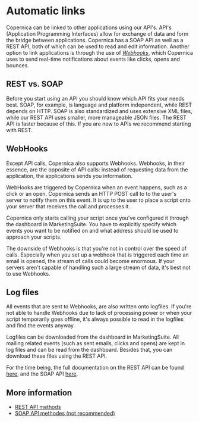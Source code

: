# Automatic links

Copernica can be linked to other applications using our API's. API's 
(Application Programming Interfaces) allow for exchange of data and form 
the bridge between applications. Copernica has a SOAP API as well as a 
REST API, both of which can be used to read and edit information. Another 
option to link applications is through the use of [*Webhooks*](./webhooks), 
which Copernica uses to send real-time notifications about events like 
clicks, opens and bounces.

## REST vs. SOAP

Before you start using an API you should know which API fits your needs 
best. SOAP, for example, is language and platform independent, while REST 
depends on HTTP. SOAP is also standardized and uses extensive XML files, while 
our REST API uses smaller, more manageable JSON files. The REST API is faster 
because of this. If you are new to APIs we recommend starting with REST.

## WebHooks

Except API calls, Copernica also supports Webhooks. Webhooks, 
in their essence, are the opposite of API calls: instead of requesting 
data from the application, the applications sends you information.

WebHooks are triggered by Copernica when an event happens, such as 
a click or an open. Copernica sends an HTTP POST call to to the user's 
server to notify them on this event. It is up to the user to place a 
script onto your server that receives the call and processes it.

Copernica only starts calling your script once you've configured it 
through the dashboard in MarketingSuite. You have to explicitly specify 
which events you want to be notified on and what address should be used 
to approach your scripts.

The downside of Webhooks is that you're not in control over the 
speed of calls. Especially when you set up a webhook that is 
triggered each time an email is opened, the stream of calls could become 
enormous. If your servers aren't capable of handling such a large stream 
of data, it's best not to use Webhooks.

## Log files

All events that are sent to Webhooks, are also written onto logfiles. 
If you're not able to handle Webhooks due to lack of processing 
power or when your script temporarily goes offline, it's always possible 
to read in the logfiles and find the events anyway.

Logfiles can be downloaded from the dashboard in MarketingSuite. 
All mailing related events (such as sent emails, clicks and opens) are 
kept in log files and can be read from the dashboard. Besides that, you 
can download these files using the REST API.

For the time being, the full documentation on the REST API can be found 
[here](./restv3/rest-api), and the SOAP API [here](./soap-api-documentation).

## More information

* [REST API methods](./restv3/rest-api)
* [SOAP API methodes (not recommended)](./soap-api-documentation)
